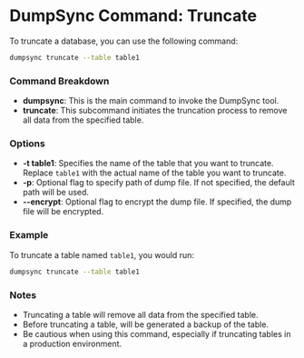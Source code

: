 # DumpSync Command: Truncate

To truncate a database, you can use the following command:

```bash
dumpsync truncate --table table1
```    

### Command Breakdown

- **dumpsync**: This is the main command to invoke the DumpSync tool.
- **truncate**: This subcommand initiates the truncation process to remove all data from the specified table.

### Options

- **-t table1**: Specifies the name of the table that you want to truncate. Replace `table1` with the actual name of the table you want to truncate.
- **-p**: Optional flag to specify path of dump file. If not specified, the default path will be used.
- **--encrypt**: Optional flag to encrypt the dump file. If specified, the dump file will be encrypted.

### Example

To truncate a table named `table1`, you would run:

```bash
dumpsync truncate --table table1
```

### Notes

- Truncating a table will remove all data from the specified table.
- Before truncating a table, will be generated a backup of the table.
- Be cautious when using this command, especially if truncating tables in a production environment.
